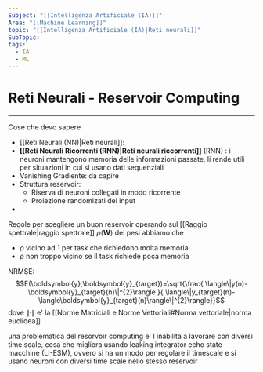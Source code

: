 ```yaml
---
Subject: "[[Intelligenza Artificiale (IA)]]"
Area: "[[Machine Learning]]"
topic: "[[Intelligenza Artificiale (IA)|Reti neurali]]"
SubTopic: 
tags:
  - IA
  - ML
---
```

# Reti Neurali - Reservoir Computing
---


Cose che devo sapere
- [[Reti Neurali (NN)|Reti neurali]]: 
- __[[Reti Neurali Ricorrenti (RNN)|Reti neurali riccorrenti]]__ (RNN) : i neuroni mantengono memoria delle informazioni passate, li rende utili per situazioni in cui si usano dati sequenziali 
- Vanishing Gradiente:  da capire
- Struttura reservoir: 
	- Riserva di neuroni collegati in modo ricorrente
	- Proiezione randomizati del input 
- 


Regole per scegliere un buon reservoir operando sul [[Raggio spettrale|raggio spettrale]]  $\rho(\boldsymbol{W})$  dei pesi abbiamo che 
- $\rho$ vicino ad 1 per task che richiedono molta memoria
- $\rho$ non troppo vicino se il task richiede poca memoria



NRMSE:
$$E(\boldsymbol{y},\boldsymbol{y}_{target})=\sqrt{\frac{ \langle\|y(n)-\boldsymbol{y}_{target}(n)\|^{2}\rangle }{ \langle\|y_{target}(n)-\langle\boldsymbol{y}_{target}(n)\rangle\|^{2}\rangle}}$$
dove $\|\cdot\|$ e' la [[Norme Matriciali e Norme Vettoriali#Norma vettoriale|norma euclidea]]



una problematica del resorvoir computing e' l inabilita a lavorare con diversi time scale, cosa che migliora usando  leaking integrator echo state macchine (LI-ESM), ovvero si ha un modo per regolare il timescale e si usano neuroni con diversi time scale nello stesso reservoir
